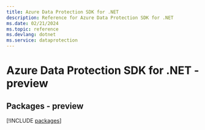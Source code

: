 ```yaml
---
title: Azure Data Protection SDK for .NET
description: Reference for Azure Data Protection SDK for .NET
ms.date: 02/21/2024
ms.topic: reference
ms.devlang: dotnet
ms.service: dataprotection
---
```

# Azure Data Protection SDK for .NET - preview
## Packages - preview
[!INCLUDE [packages](data-protection-index.md)]